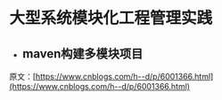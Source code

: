 # 大型系统模块化工程管理实践

* ## maven构建多模块项目

原文：[https://www.cnblogs.com/h--d/p/6001366.html](https://www.cnblogs.com/h--d/p/6001366.html)


